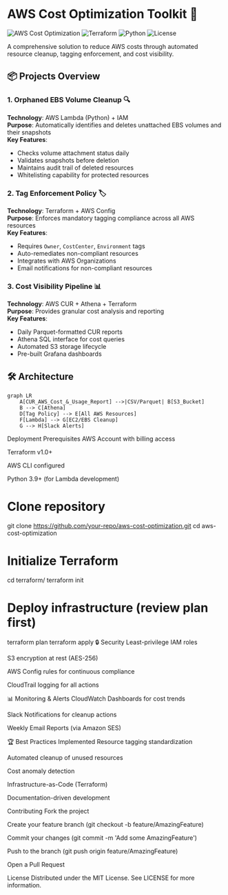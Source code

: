 # AWS Cost Optimization Toolkit 🚀

![AWS Cost Optimization](https://img.shields.io/badge/AWS-Cost_Optimization-orange?logo=amazonaws)
![Terraform](https://img.shields.io/badge/Terraform-Infrastructure_Code-blue?logo=terraform)
![Python](https://img.shields.io/badge/Python-Lambda_Functions-green?logo=python)
![License](https://img.shields.io/badge/License-MIT-green)

A comprehensive solution to reduce AWS costs through automated resource cleanup, tagging enforcement, and cost visibility.

## 📦 Projects Overview

### 1. **Orphaned EBS Volume Cleanup** 🔍
**Technology**: AWS Lambda (Python) + IAM  
**Purpose**: Automatically identifies and deletes unattached EBS volumes and their snapshots  
**Key Features**:
- Checks volume attachment status daily
- Validates snapshots before deletion
- Maintains audit trail of deleted resources
- Whitelisting capability for protected resources

### 2. **Tag Enforcement Policy** 🏷️
**Technology**: Terraform + AWS Config  
**Purpose**: Enforces mandatory tagging compliance across all AWS resources  
**Key Features**:
- Requires `Owner`, `CostCenter`, `Environment` tags
- Auto-remediates non-compliant resources
- Integrates with AWS Organizations
- Email notifications for non-compliant resources

### 3. **Cost Visibility Pipeline** 📊
**Technology**: AWS CUR + Athena + Terraform  
**Purpose**: Provides granular cost analysis and reporting  
**Key Features**:
- Daily Parquet-formatted CUR reports
- Athena SQL interface for cost queries
- Automated S3 storage lifecycle
- Pre-built Grafana dashboards

## 🛠️ Architecture

```mermaid
graph LR
    A[CUR_AWS_Cost_&_Usage_Report] -->|CSV/Parquet| B[S3_Bucket]
    B --> C[Athena]
    D[Tag Policy] --> E[All AWS Resources]
    F[Lambda] --> G[EC2/EBS Cleanup]
    G --> H[Slack Alerts]
```
 Deployment
Prerequisites
AWS Account with billing access

Terraform v1.0+

AWS CLI configured

Python 3.9+ (for Lambda development)

# Clone repository
git clone https://github.com/your-repo/aws-cost-optimization.git
cd aws-cost-optimization

# Initialize Terraform
cd terraform/
terraform init

# Deploy infrastructure (review plan first)
terraform plan 
terraform apply 
🔒 Security
Least-privilege IAM roles

S3 encryption at rest (AES-256)

AWS Config rules for continuous compliance

CloudTrail logging for all actions

📊 Monitoring & Alerts
CloudWatch Dashboards for cost trends

Slack Notifications for cleanup actions

Weekly Email Reports (via Amazon SES)

🏆 Best Practices Implemented
Resource tagging standardization

Automated cleanup of unused resources

Cost anomaly detection

Infrastructure-as-Code (Terraform)

Documentation-driven development

 Contributing
Fork the project

Create your feature branch (git checkout -b feature/AmazingFeature)

Commit your changes (git commit -m 'Add some AmazingFeature')

Push to the branch (git push origin feature/AmazingFeature)

Open a Pull Request

 License
Distributed under the MIT License. See LICENSE for more information.

